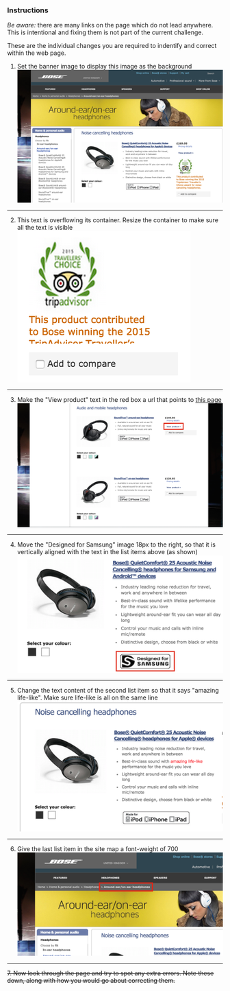 ### Instructions

*Be aware:* there are many links on the page which do not lead anywhere. This is intentional and fixing them is not part of the current challenge.

These are the individual changes you are required to indentify and correct within the web page.


1. Set the banner image to display this image as the background  
![question 1](../noaccess/images/question1.png)  
---  

2. This text is overflowing its container. Resize the container to make sure all the text is visible  
![question 2](../noaccess/images/question2.png)  
---  

3. Make the "View product" text in the red box a url that points to [this page](https://www.bose.co.uk/GB/en/home-and-personal-audio/headphones/audio-and-mobile-headphones/soundtrue-around-ear-headphones/)  
![question 3](../noaccess/images/question3.png)  
---  

4. Move the "Designed for Samsung" image 18px to the right, so that it is vertically aligned with the text in the list items above (as shown)  
![question 4](../noaccess/images/question4.png)  
---  

5. Change the text content of the second list item so that it says "amazing life-like". Make sure life-like is all on the same line  
![question 5](../noaccess/images/question5.png)  
---  

6. Give the last list item in the site map a font-weight of 700  
![question 6](../noaccess/images/question6.png)  
---  


~~7. Now look through the page and try to spot any extra errors. Note these down, along with how you would go about correcting them.~~
